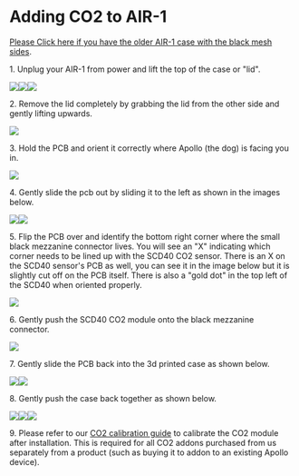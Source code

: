 # Adding CO2 to AIR-1

[Please Click here if you have the older AIR-1 case with the black mesh sides]().

1\. Unplug your AIR-1 from power and lift the top of the case or "lid".

![](../../../assets/air-1-add-co2-pic-1.jpg)![](../../../assets/air-1-add-co2-pic-2.jpg)![](../../../assets/air-1-add-co2-pic-3.jpg)

2\. Remove the lid completely by grabbing the lid from the other side and gently lifting upwards.

![](../../../assets/air-1-add-co2-pic-4.jpg)

3\. Hold the PCB and orient it correctly where Apollo (the dog) is facing you in.

![](../../../assets/air-1-add-co2-pic-5.jpg)

4\. Gently slide the pcb out by sliding it to the left as shown in the images below.

![](../../../assets/air-1-add-co2-pic-6.jpg)![](../../../assets/air-1-add-co2-pic-7.jpg)

5\. Flip the PCB over and identify the bottom right corner where the small black mezzanine connector lives. You will see an "X" indicating which corner needs to be lined up with the SCD40 CO2 sensor. There is an X on the SCD40 sensor's PCB as well, you can see it in the image below but it is slightly cut off on the PCB itself. There is also a "gold dot" in the top left of the SCD40 when oriented properly.

![](../../../assets/air-1-add-co2-pic-8.jpg)

6\. Gently push the SCD40 CO2 module onto the black mezzanine connector.

![](../../../assets/air-1-add-co2-pic-9-1.jpg)

7\. Gently slide the PCB back into the 3d printed case as shown below.

![](../../../assets/air-1-add-co2-pic-10.jpg)![](../../../assets/air-1-add-co2-pic-11.jpg)

8\. Gently push the case back together as shown below.

![](../../../assets/air-1-add-co2-pic-12.jpg)![](../../../assets/air-1-add-co2-pic-13.jpg)![](../../../assets/air-1-add-co2-pic-14.jpg)

9\. Please refer to our [CO2 calibration guide](https://wiki.apolloautomation.com/products/general/calibrating-and-updating/co2-calibration/ "CO2 Calibration") to calibrate the CO2 module after installation. This is required for all CO2 addons purchased from us separately from a product (such as buying it to addon to an existing Apollo device).
